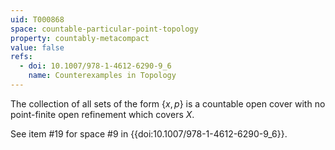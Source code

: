 ```yaml
---
uid: T000868
space: countable-particular-point-topology
property: countably-metacompact
value: false
refs:
  - doi: 10.1007/978-1-4612-6290-9_6
    name: Counterexamples in Topology
---
```

The collection of all sets of the form $\{x, p\}$ is a countable open cover with no point-finite open refinement which covers $X$.

See item #19 for space #9 in {{doi:10.1007/978-1-4612-6290-9_6}}.
